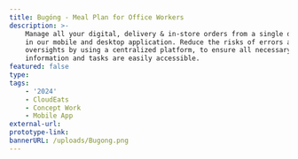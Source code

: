 ```yaml
---
title: Bugóng - Meal Plan for Office Workers
description: >-
    Manage all your digital, delivery & in-store orders from a single dashboard
    in our mobile and desktop application. Reduce the risks of errors and
    oversights by using a centralized platform, to ensure all necessary
    information and tasks are easily accessible.
featured: false
type:
tags:
    - '2024'
    - CloudEats
    - Concept Work
    - Mobile App
external-url:
prototype-link:
bannerURL: /uploads/Bugong.png
---
```

